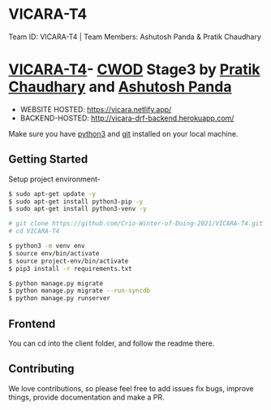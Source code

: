 # VICARA-T4

Team ID: VICARA-T4 | Team Members: Ashutosh Panda &amp; Pratik Chaudhary
# [VICARA-T4](https://vicara.netlify.app/)- [CWOD](https://www.crio.do/crio-winter-of-doing/) Stage3 by [Pratik Chaudhary](https://github.com/pratik0204) and [Ashutosh Panda](https://github.com/aashutoshPanda)

- WEBSITE HOSTED: https://vicara.netlify.app/
- BACKEND-HOSTED: http://vicara-drf-backend.herokuapp.com/

Make sure you have [python3](https://www.python.org/downloads/) and [git](https://git-scm.com/) installed on your local machine.

## Getting Started

Setup project environment-

```bash
$ sudo apt-get update -y
$ sudo apt-get install python3-pip -y
$ sudo apt-get install python3-venv -y

# git clone https://github.com/Crio-Winter-of-Doing-2021/VICARA-T4.git
# cd VICARA-T4

$ python3 -m venv env
$ source env/bin/activate
$ source project-env/bin/activate
$ pip3 install -r requirements.txt

$ python manage.py migrate
$ python manage.py migrate --run-syncdb
$ python manage.py runserver
```

## Frontend
You can cd into the client folder, and follow the readme there.

## Contributing
We love contributions, so please feel free to add issues fix bugs, improve things, provide documentation and make a PR.
